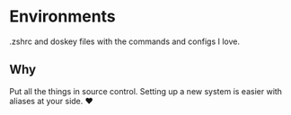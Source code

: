 # Environments

.zshrc and doskey files with the commands and configs I love.

## Why

Put all the things in source control. Setting up a new system is easier with aliases at your side. :heart: